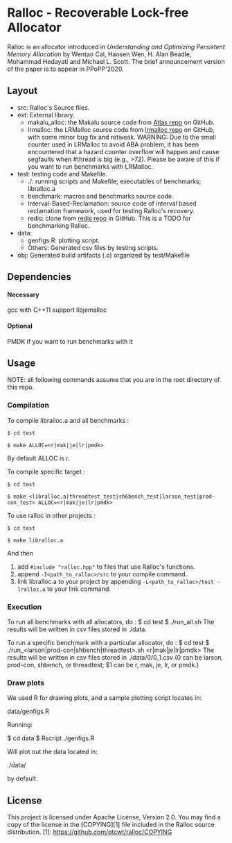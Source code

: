 # Ralloc - Recoverable Lock-free Allocator

Ralloc is an allocator introduced in *Understanding and Optimizing Persistent
Memory Allocation* by Wentao Cai, Haosen Wen, H. Alan Beadle, Mohammad Hedayati
and Michael L. Scott. The brief announcement version of the paper is to appear
in PPoPP'2020.

## Layout

* src: Ralloc's Source files.
* ext: External library.
    * makalu_alloc: the Makalu source code from [Atlas
      repo](https://github.com/HewlettPackard/Atlas/tree/makalu) on GitHub.
    * lrmalloc: the LRMalloc source code from [lrmalloc
      repo](https://github.com/ricleite/lrmalloc) on GitHub, with some minor bug
      fix and retweak. 
      WARNING: Due to the small counter used in LRMalloc to avoid ABA
      problem, it has been encountered that a hazard counter overflow will
      happen and cause segfaults when #thread is big (e.g., >72). Please be
      aware of this if you want to run benchmarks with LRMalloc.
* test: testing code and Makefile.
    * ./: running scripts and Makefile; executables of benchmarks; libralloc.a
    * benchmark: macros and benchmarks source code.
    * Interval-Based-Reclamation: source code of interval based reclamation
      framework, used for testing Ralloc's recovery.
    * redis: clone from [redis repo](https://github.com/antirez/redis) in
      GitHub. This is a TODO for benchmarking Ralloc.
* data: 
    * genfigs.R: plotting script.
    * Others: Generated csv files by testing scripts.
* obj: Generated build artifacts (.o) organized by test/Makefile

## Dependencies

#### Necessary
gcc with C++11 support
libjemalloc

#### Optional
PMDK if you want to run benchmarks with it

## Usage
NOTE: all following commands assume that you are in the root directory of this
repo.
### Compilation

To compile libralloc.a and all benchmarks :

`$ cd test`

`$ make ALLOC=<r|mak|je|lr|pmdk>`

By default ALLOC is r.

To compile specific target :

`$ cd test`

`$ make <libralloc.a|threadtest_test|sh6bench_test|larson_test|prod-con_test> ALLOC=<r|mak|je|lr|pmdk>`

To use ralloc in other projects :

`$ cd test`

`$ make libralloc.a`

And then 
1. add `#include "ralloc.hpp"` to files that use Ralloc's functions.
2. append `-I<path_to_ralloc>/src` to your compile command.
3. link libralloc.a to your project by appending
`-L<path_to_ralloc>/test -lralloc.a` to your link command.

### Execution

To run all benchmarks with all allocators, do :
$ cd test
$ ./run_all.sh
The results will be written in csv files stored in ./data.

To run a specific benchmark with a particular allocator, do :
$ cd test
$ ./run_<larson|prod-con|shbench|threadtest>.sh <r|mak|je|lr|pmdk>
The results will be written in csv files stored in ./data/$0/$0_$1.csv.
($0 can be larson, prod-con, shbench, or threadtest; $1 can be r, mak, je, lr,
or pmdk.)

### Draw plots
We used R for drawing plots, and a sample plotting script locates in:

data/genfigs.R

Running:

$ cd data
$ Rscript ./genfigs.R

Will plot out the data located in:

./data/

by default.

## License

This project is licensed under Apache License, Version 2.0. You may find a copy
of the license in the [COPYING][1] file included in the Ralloc source
distribution.
[1]: https://github.com/qtcwt/ralloc/COPYING